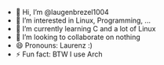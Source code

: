 - 👋 Hi, I’m @laugenbrezel1004
- 👀 I’m interested in Linux, Programming, ...
- 🌱 I’m currently learning C and a lot of Linux
- 💞️ I’m looking to collaborate on nothing
- 😄 Pronouns: Laurenz :)
- ⚡ Fun fact: BTW I use Arch

<!---
laugenbrezel1004/laugenbrezel1004 is a ✨ special ✨ repository because its `README.md` (this file) appears on your GitHub profile.
You can click the Preview link to take a look at your changes.
--->

